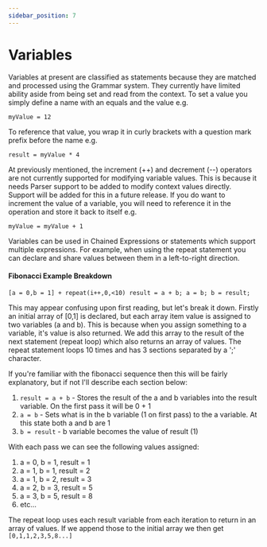 ```yaml
---
sidebar_position: 7
---
```


# Variables
Variables at present are classified as statements because they are matched and processed using the Grammar system.
They currently have limited ability aside from being set and read from the context. To set a value you simply define
a name with an equals and the value e.g.
```
myValue = 12
```
To reference that value, you wrap it in curly brackets with a question mark prefix before the name e.g.
```
result = myValue * 4
```
At previously mentioned, the increment (++) and decrement (--) operators are not currently supported for modifying
variable values. This is because it needs Parser support to be added to modify context values directly. Support will
be added for this in a future release. If you do want to increment the value of a variable, you will need to reference
it in the operation and store it back to itself e.g.
```
myValue = myValue + 1
```
Variables can be used in Chained Expressions or statements which support multiple expressions. For example, when
using the repeat statement you can declare and share values between them in a left-to-right direction. 

#### Fibonacci Example Breakdown
```
[a = 0,b = 1] + repeat(i++,0,<10) result = a + b; a = b; b = result;
```
This may appear confusing upon first reading, but let's break it down. Firstly an initial array of [0,1] is
declared, but each array item value is assigned to two variables (a and b). This is because when you assign something
to a variable, it's value is also returned. We add this array to the result of the next statement (repeat loop) which 
also returns an array of values. The repeat statement loops 10 times and has 3 sections separated by a ';' character.

If you're familiar with the fibonacci sequence then this will be fairly explanatory, but if not I'll describe each
section below:
1. ``result = a + b`` - Stores the result of the a and b variables into the result variable. On the first pass 
it will be 0 + 1
2. ``a = b`` - Sets what is in the b variable (1 on first pass) to the a variable. At this state both a and b are 1
3. ``b = result`` - b variable becomes the value of result (1)

With each pass we can see the following values assigned:
1. a = 0, b = 1, result = 1
2. a = 1, b = 1, result = 2
3. a = 1, b = 2, result = 3
4. a = 2, b = 3, result = 5
5. a = 3, b = 5, result = 8
6. etc...

The repeat loop uses each result variable from each iteration to return in an array of values. If we append those to the
initial array we then get ``[0,1,1,2,3,5,8...]``
